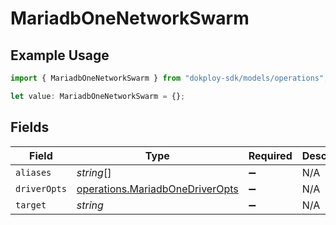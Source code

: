 # MariadbOneNetworkSwarm

## Example Usage

```typescript
import { MariadbOneNetworkSwarm } from "dokploy-sdk/models/operations";

let value: MariadbOneNetworkSwarm = {};
```

## Fields

| Field                                                                              | Type                                                                               | Required                                                                           | Description                                                                        |
| ---------------------------------------------------------------------------------- | ---------------------------------------------------------------------------------- | ---------------------------------------------------------------------------------- | ---------------------------------------------------------------------------------- |
| `aliases`                                                                          | *string*[]                                                                         | :heavy_minus_sign:                                                                 | N/A                                                                                |
| `driverOpts`                                                                       | [operations.MariadbOneDriverOpts](../../models/operations/mariadbonedriveropts.md) | :heavy_minus_sign:                                                                 | N/A                                                                                |
| `target`                                                                           | *string*                                                                           | :heavy_minus_sign:                                                                 | N/A                                                                                |
